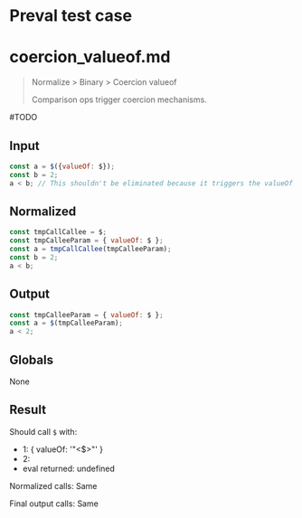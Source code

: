 # Preval test case

# coercion_valueof.md

> Normalize > Binary > Coercion valueof
>
> Comparison ops trigger coercion mechanisms.

#TODO

## Input

`````js filename=intro
const a = $({valueOf: $});
const b = 2;
a < b; // This shouldn't be eliminated because it triggers the valueOf above
`````

## Normalized

`````js filename=intro
const tmpCallCallee = $;
const tmpCalleeParam = { valueOf: $ };
const a = tmpCallCallee(tmpCalleeParam);
const b = 2;
a < b;
`````

## Output

`````js filename=intro
const tmpCalleeParam = { valueOf: $ };
const a = $(tmpCalleeParam);
a < 2;
`````

## Globals

None

## Result

Should call `$` with:
 - 1: { valueOf: '"<$>"' }
 - 2: 
 - eval returned: undefined

Normalized calls: Same

Final output calls: Same
